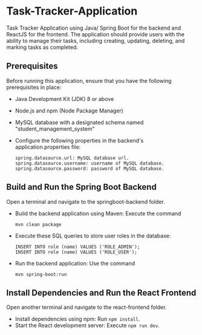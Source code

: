 # Task-Tracker-Application

Task Tracker Application using Java/ Spring Boot for the
backend and ReactJS for the frontend. The application should provide users with the
ability to manage their tasks, including creating, updating, deleting, and marking tasks as
completed.

## Prerequisites
Before running this application, ensure that you have the following prerequisites in place:

  - Java Development Kit (JDK) 8 or above
  - Node.js and npm (Node Package Manager)
  - MySQL database with a designated schema named "student_management_system"
  - Configure the following properties in the backend's application.properties file:

    ```
    spring.datasource.url: MySQL database url.
    spring.datasource.username: username of MySQL database.
    spring.datasource.password: password of MySQL database.
    ```
    
## Build and Run the Spring Boot Backend
Open a terminal and navigate to the springboot-backend folder.
  - Build the backend application using Maven: Execute the command 
    ```
    mvn clean package
    ```

  - Execute these SQL queries to store user roles in the database:
    ```
    INSERT INTO role (name) VALUES ('ROLE_ADMIN');
    INSERT INTO role (name) VALUES ('ROLE_USER');
    ```
    
  - Run the backend application: Use the command 
    ```
    mvn spring-boot:run
    ```
    
## Install Dependencies and Run the React Frontend
Open another terminal and navigate to the react-frontend folder.
  -  Install dependencies using npm: Run ```npm install```.
  -  Start the React development server: Execute ```npm run dev```.
